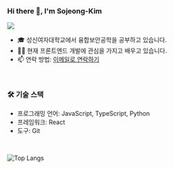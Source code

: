 ### Hi there 👋, I'm Sojeong-Kim
<a href="https://hits.seeyoufarm.com"><img src="https://hits.seeyoufarm.com/api/count/incr/badge.svg?url=https%3A%2F%2Fgithub.com%2Fgjbae1212%2Fhit-counter&count_bg=%23EDC5C4&title_bg=%23B4C1DC&icon=ghostery.svg&icon_color=%23EDC5C4&title=hits&edge_flat=false"/></a> <br>
- 🎓 성신여자대학교에서 융합보안공학을 공부하고 있습니다. <br>
- 👨‍💻 현재 프론트엔드 개발에 관심을 가지고 배우고 있습니다. <br>
- 📫 연락 방법: [이메일로 연락하기](mailto:27sojeong@gmail.com)
<br>

### 🛠 기술 스택
- 프로그래밍 언어: JavaScript, TypeScript, Python
- 프레임워크: React
- 도구: Git
<br>

![Top Langs](https://github-readme-stats.vercel.app/api/top-langs/?username=anuraghazra&layout=compact)
<!--
**thwjddlqslek/thwjddlqslek** is a ✨ _special_ ✨ repository because its `README.md` (this file) appears on your GitHub profile.

Here are some ideas to get you started:

- 🔭 I’m currently working on ...
- 🌱 I’m currently learning ...
- 👯 I’m looking to collaborate on ...
- 🤔 I’m looking for help with ...
- 💬 Ask me about ...
- 📫 How to reach me: ...
- 😄 Pronouns: ...
- ⚡ Fun fact: ...
-->

